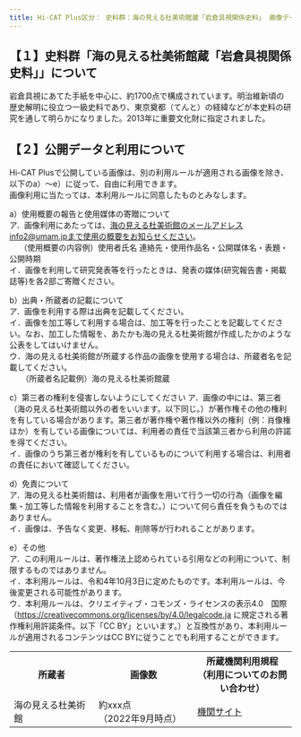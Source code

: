 ```yaml
---
title: Hi-CAT Plus区分： 史料群：海の見える杜美術館蔵「岩倉具視関係史料」 画像データの利用
---
```


<h2 class="h03">【１】史料群「海の見える杜美術館蔵「岩倉具視関係史料」」について</h2>
岩倉具視にあてた手紙を中心に、約1700点で構成されています。明治維新頃の歴史解明に役立つ一級史料であり、東京奠都（てんと）の経緯などが本史料の研究を通して明らかになりました。2013年に重要文化財に指定されました。

<h2 class="h03 mt2">【２】公開データと利用について</h2>
Hi-CAT Plusで公開している画像は、別の利用ルールが適用される画像を除き、以下のa）～e）に従って、自由に利用できます。<br />
画像利用に当たっては、本利用ルールに同意したものとみなします。<br />

a）使用概要の報告と使用媒体の寄贈について<br />
  ア．画像利用にあたっては、海の見える杜美術館のメールアドレスinfo2@umam.jpまで使用の概要をお知らせください。<br />
　  （使用概要の内容例）使用者氏名 連絡先・使用作品名・公開媒体名・表題・公開時期<br />
  イ．画像を利用して研究発表等を行ったときは、発表の媒体(研究報告書・掲載誌等)を各2部ご寄贈ください。<br />

b）出典・所蔵者の記載について<br />
ア．画像を利用する際は出典を記載してください。<br />
イ．画像を加工等して利用する場合は、加工等を行ったことを記載してください。なお、加工した情報を、あたかも海の見える杜美術館が作成したかのような公表をしてはいけません。<br />
ウ．海の見える杜美術館が所蔵する作品の画像を使用する場合は、所蔵者名を記載してください。<br />
　　（所蔵者名記載例）海の見える杜美術館蔵<br />

c）第三者の権利を侵害しないようにしてください
ア．画像の中には、第三者（海の見える杜美術館以外の者をいいます。以下同じ。）が著作権その他の権利を有している場合があります。第三者が著作権や著作権以外の権利（例：肖像権ほか）を有している画像については、利用者の責任で当該第三者から利用の許諾を得てください。<br />
イ．画像のうち第三者が権利を有しているものについて利用する場合は、利用者の責任において確認してください。<br />

d）免責について<br />
ア．海の見える杜美術館は、利用者が画像を用いて行う一切の行為（画像を編集・加工等した情報を利用することを含む。）について何ら責任を負うものではありません。<br />
イ．画像は、予告なく変更、移転、削除等が行われることがあります。<br />

e）その他<br />
ア．この利用ルールは、著作権法上認められている引用などの利用について、制限するものではありません。<br />
イ．本利用ルールは、令和4年10月3日に定めたものです。本利用ルールは、今後変更される可能性があります。<br />
ウ．本利用ルールは、クリエイティブ・コモンズ・ライセンスの表示4.0　国際（https://creativecommons.org/licenses/by/4.0/legalcode.ja に規定される著作権利用許諾条件。以下「CC BY」といいます。）と互換性があり、本利用ルールが適用されるコンテンツはCC BYに従うことでも利用することができます。<br />

<table class="table04" width="100%" cellspacing="0"> 
	<tbody><tr> 
		<th class="mtx" width="30%">所蔵者</th>
		<th class="mtx" width="35%">画像数</th>
		<th class="mtx" width="35%">所蔵機関利用規程<br>（利用についてのお問い合わせ）</th>
	</tr> 
	<tr>
<td class="mtx">海の見える杜美術館</td>
<td class="mtx">約xxx点<br />（2022年9月時点）</td>
<td class="mtx"><a href="http://umam.jp" target="_blank">機関サイト</a></td>
</tr>
</tbody></table>
